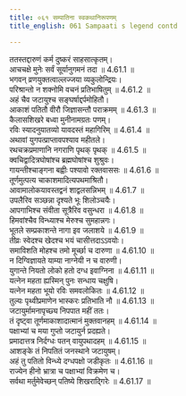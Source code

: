 ```yaml
---
title: ०६१ सम्पातिना स्वकथानिरूपणम्
title_english: 061 Sampaati s legend contd

---
```



  
ततस्तद्दारुणं कर्म दुष्करं साहसात्कृतम्।  
आचचक्षे मुनेः सर्वं सूर्यानुगमनं तदा ॥ 4.61.1 ॥   
भगवन् व्रणयुक्तत्वाल्लज्जया व्यकुलोन्द्रियः।  
परिश्रान्तो न शक्नोमि वचनं प्रतिभाषितुम् ॥ 4.61.2 ॥   
अहं चैव जटायुश्च सङ्घर्षाद्दर्पमोहितौ।  
आकाशं पतितौ वीरौ जिज्ञासन्तौ पराक्रमम् ॥ 4.61.3 ॥   
कैलासशिखरे बध्वा मुनीनामग्रतः पणम्।  
रविः स्यादनुयातव्यो यावदस्तं महागिरिम् ॥ 4.61.4 ॥   
अथावां युगपत्प्राप्तावपश्याव महीतले।  
रथचक्रप्रमाणानि नगराणि पृथक् पृथक् ॥ 4.61.5 ॥   
क्वचिद्वादित्रघोषांश्च ब्रह्मघोषांश्च शुश्रुवः।  
गायन्तीश्चाङ्गना बह्वीः पश्यावो रक्तवाससः ॥ 4.61.6 ॥   
तूर्णमुत्पत्य चाकाशमादित्यपथमाश्रितौ।  
आवामालोकयावस्तद्वनं शाद्वलसन्निभम् ॥ 4.61.7 ॥   
उपलैरिव सञ्छन्ना दृश्यते भूः शिलोञ्चयैः।  
आपगाभिश्च संवीता सूत्रैरिव वसुन्धरा ॥ 4.61.8 ॥   
हिमवांश्चैव विन्ध्याश्च मेरुश्च सुमहान्नगः।  
भूतले सम्प्रकाशन्ते नागा इव जलाशये ॥ 4.61.9 ॥   
तीव्रः स्वेदश्च खेदश्च भयं चासीत्तदाऽऽवयोः।  
समाविशति मोहश्च तमो मूर्च्छा च दारुणा ॥ 4.61.10 ॥   
न दिग्विज्ञायते याम्या नाग्नेयी न च वारुणी।  
युगान्ते नियतो लोको हतो दग्ध इवाग्निना ॥ 4.61.11 ॥   
यत्नेन महता ह्यस्मिन् पुनः सन्धाय चक्षुषि।  
यत्नेन महता भूयो रविः समवलोकितः ॥ 4.61.12 ॥   
तुल्यः पृथ्वीप्रमाणेन भास्करः प्रतिभाति नौ ॥ 4.61.13 ॥   
जटायुर्मामनापृच्छ्य निपपात महीं ततः।  
तं दृष्ट्वा तूर्णमाकाशादात्मानं मुक्तवानहम् ॥ 4.61.14 ॥   
पक्षाभ्यां च मया गुप्तो जटायुर्न प्रदह्यते।  
प्रमादात्तत्र निर्दग्धः पतन् वायुपथादहम् ॥ 4.61.15 ॥   
आशङ्के तं निपतितं जनस्थाने जटायुषम्।  
अहं तु पतितो विन्ध्ये दग्धपक्षो जडीकृतः ॥ 4.61.16 ॥   
राज्येन हीनो भ्रात्रा च पक्षाभ्यां विक्रमेण च।  
सर्वथा मर्तुमेवेच्छन् पतिष्ये शिखराद्गिरेः ॥ 4.61.17 ॥   